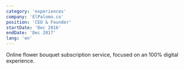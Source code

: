 ```yaml
---
category: 'experiences'
company: 'ElPalomo.co'
position: 'CEO & Founder'
startDate: 'Dec 2016'
endDate: 'Dec 2017'
lang: 'en'
---
```


Online flower bouquet subscription service, focused on an 100% digital experience.
